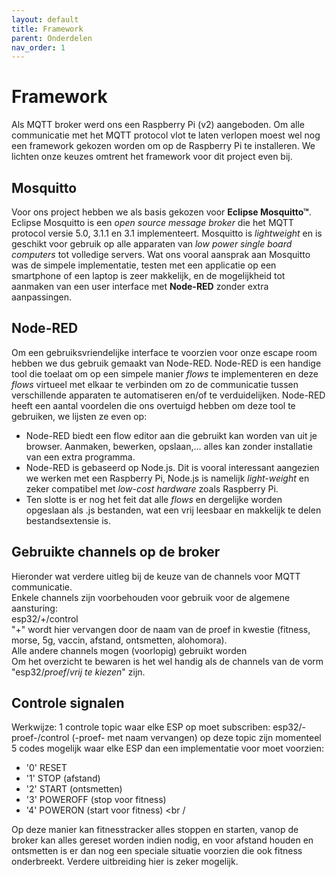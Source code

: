 ```yaml
---
layout: default
title: Framework
parent: Onderdelen
nav_order: 1
---
```


# Framework
Als MQTT broker werd ons een Raspberry Pi (v2) aangeboden. Om alle communicatie met het MQTT protocol vlot te laten verlopen moest wel nog een framework gekozen worden om op de Raspberry Pi te installeren. We lichten onze keuzes omtrent het framework voor dit project even bij.

## Mosquitto
Voor ons project hebben we als basis gekozen voor **Eclipse Mosquitto™**.
Eclipse Mosquitto is een *open source message broker* die het MQTT protocol versie 5.0, 3.1.1 en 3.1 implementeert. Mosquitto is *lightweight* en is geschikt voor gebruik op alle apparaten van *low power single board computers* tot volledige servers.
Wat ons vooral aansprak aan Mosquitto was de simpele implementatie, testen met een applicatie op een smartphone of een laptop is zeer makkelijk, en de mogelijkheid tot aanmaken van een user interface met **Node-RED** zonder extra aanpassingen.

## Node-RED
Om een gebruiksvriendelijke interface te voorzien voor onze escape room hebben we dus gebruik gemaakt van Node-RED.
Node-RED is een handige tool die toelaat om op een simpele manier *flows* te implementeren en deze *flows* virtueel met elkaar te verbinden om zo de communicatie tussen verschillende apparaten te automatiseren en/of te verduidelijken. Node-RED heeft een aantal voordelen die ons overtuigd hebben om deze tool te gebruiken, we lijsten ze even op:
- Node-RED biedt een flow editor aan die gebruikt kan worden van uit je browser. Aanmaken, bewerken, opslaan,... alles kan zonder installatie van een extra programma.
- Node-RED is gebaseerd op Node.js. Dit is vooral interessant aangezien we werken met een Raspberry Pi, Node.js is namelijk *light-weight* en zeker compatibel met *low-cost hardware* zoals Raspberry Pi.
- Ten slotte is er nog het feit dat alle *flows* en dergelijke worden opgeslaan als .js bestanden, wat een vrij leesbaar en makkelijk te delen bestandsextensie is.

## Gebruikte channels op de broker
Hieronder wat verdere uitleg bij de keuze van de channels voor MQTT communicatie.<br />
Enkele channels zijn voorbehouden voor gebruik voor de algemene aansturing: <br />
esp32/+/control <br />
"+" wordt hier vervangen door de naam van de proef in kwestie (fitness, morse, 5g, vaccin, afstand, ontsmetten, alohomora). <br />
Alle andere channels mogen (voorlopig) gebruikt worden <br />
Om het overzicht te bewaren is het wel handig als de channels van de vorm "esp32/*proef*/*vrij te kiezen*" zijn.<br />

## Controle signalen
Werkwijze:
1 controle topic waar elke ESP op moet subscriben: esp32/-proef-/control (-proef- met naam vervangen)
op deze topic zijn momenteel 5 codes mogelijk waar elke ESP dan een implementatie voor moet voorzien:
- '0' RESET
- '1' STOP (afstand)
- '2' START (ontsmetten)
- '3' POWEROFF (stop voor fitness)
- '4' POWERON (start voor fitness) <br /

Op deze manier kan fitnesstracker alles stoppen en starten, vanop de broker kan alles gereset worden indien nodig, en voor afstand houden en ontsmetten is er dan nog een speciale situatie voorzien die ook fitness onderbreekt. Verdere uitbreiding hier is zeker mogelijk.


